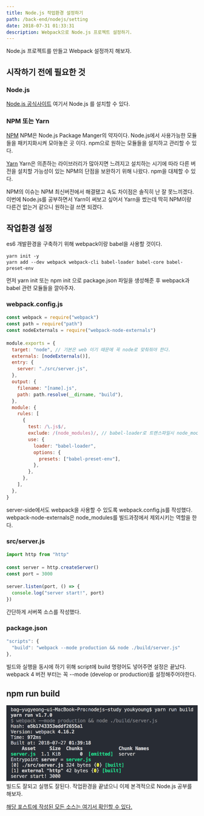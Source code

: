 ```yaml
---
title: Node.js 작업환경 설정하기
path: /back-end/nodejs/setting
date: 2018-07-31 01:33:31
description: Webpack으로 Node.js 프로젝트 설정하기.
---
```


Node.js 프로젝트를 만들고 Webpack 설정까지 해보자.

## 시작하기 전에 필요한 것

### Node.js

[Node.js 공식사이트](https://nodejs.org/ko/)
여기서 Node.js 를 설치할 수 있다.

### NPM 또는 Yarn

[NPM](https://www.npmjs.com/)
NPM은 Node.js Package Manger의 약자이다. Node.js에서 사용가능한 모듈들을 패키지화시켜 모아놓은 곳 이다. npm으로 원하는 모듈들을 설치하고 관리할 수 있다.

[Yarn](https://yarnpkg.com/lang/en/)
Yarn은 의존하는 라이브러리가 많아지면 느려지고 설치하는 시기에 따라 다른 버전을 설치할 가능성이 있는 NPM의 단점을 보완하기 위해 나왔다. npm을 대체할 수 있다.

NPM의 이슈는 NPM 최신버전에서 해결됐고 속도 차이점은 솔직히 난 잘 못느끼겠다. 이번에 Node.js를 공부하면서 Yarn이 써보고 싶어서 Yarn을 썼는데 딱히 NPM이랑 다른건 없는거 같으니 원하는걸 쓰면 되겠다.

## 작업환경 설정

es6 개발환경을 구축하기 위해 webpack이랑 babel을 사용할 것이다.

```
yarn init -y
yarn add --dev webpack webpack-cli babel-loader babel-core babel-preset-env
```

먼저 yarn init 또는 npm init 으로 package.json 파일을 생성해준 후 webpack과 babel 관련 모듈들을 깔아주자.

### webpack.config.js

```javascript
const webpack = require("webpack")
const path = require("path")
const nodeExternals = require("webpack-node-externals")

module.exports = {
  target: "node", // 기본은 web 이기 때문에 꼭 node로 맞춰줘야 한다.
  externals: [nodeExternals()],
  entry: {
    server: "./src/server.js",
  },
  output: {
    filename: "[name].js",
    path: path.resolve(__dirname, "build"),
  },
  module: {
    rules: [
      {
        test: /\.js$/,
        exclude: /(node_modules)/, // babel-loader로 트랜스파일시 node_modules는 제외한다.
        use: {
          loader: "babel-loader",
          options: {
            presets: ["babel-preset-env"],
          },
        },
      },
    ],
  },
}
```

server-side에서도 webpack을 사용할 수 있도록 webpack.config.js를 작성했다. webpack-node-externals은 node_modules를 빌드과정에서 제외시키는 역할을 한다.

### src/server.js

```javascript
import http from "http"

const server = http.createServer()
const port = 3000

server.listen(port, () => {
  console.log("server start!", port)
})
```

간단하게 서버쪽 소스를 작성했다.

### package.json

```javascript
"scripts": {
  "build": "webpack --mode production && node ./build/server.js"
},
```

빌드와 실행을 동시에 하기 위해 script에 build 명령어도 넣어주면 설정은 끝났다.
webpack 4 버전 부터는 꼭 --mode (develop or production)를 설정해주어야한다.

## npm run build

![실행 결과](../images/backend/nodejs-setting-1.png)
빌드도 잘되고 실행도 잘된다. 작업환경을 끝냈으니 이제 본격적으로 Node.js 공부를 해보자.

[해당 포스트에 작성된 모든 소스는 여기서 확인할 수 있다.](https://github.com/partyKyoung/nodejs-study)
